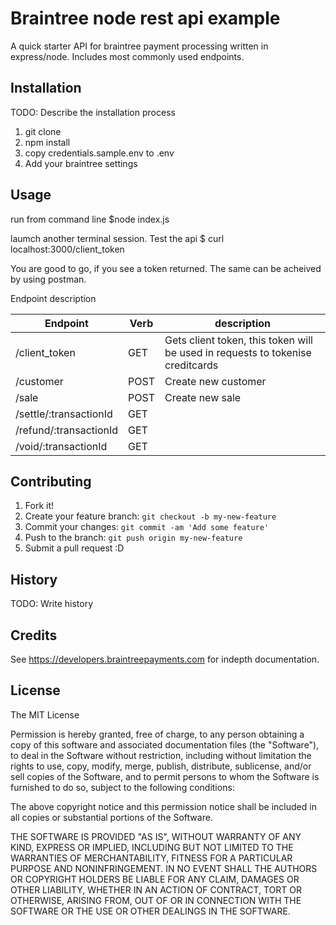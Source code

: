 # Braintree node rest api example

A quick starter API for braintree payment processing written in express/node. Includes most commonly used endpoints.

## Installation

TODO: Describe the installation process
1. git clone
2. npm install
3. copy credentials.sample.env to .env
4. Add your braintree settings

## Usage
run from command line
$node index.js

laumch another terminal session. Test the api
$ curl localhost:3000/client_token

You are good to go, if you see a token returned.  The same can be acheived by using postman.


Endpoint description


|Endpoint   |Verb|description   |
|-------------|---|------|
|/client_token|GET| Gets client token, this token will be used in requests to tokenise creditcards   |
| /customer  |  POST | Create new customer |
| /sale | POST  | Create new sale|
| /settle/:transactionId | GET  | |
| /refund/:transactionId | GET  | |
| /void/:transactionId | GET  | |






## Contributing

1. Fork it!
2. Create your feature branch: `git checkout -b my-new-feature`
3. Commit your changes: `git commit -am 'Add some feature'`
4. Push to the branch: `git push origin my-new-feature`
5. Submit a pull request :D

## History

TODO: Write history

## Credits

See https://developers.braintreepayments.com for indepth documentation.

## License

The MIT License



Permission is hereby granted, free of charge, to any person obtaining a copy
of this software and associated documentation files (the "Software"), to deal
in the Software without restriction, including without limitation the rights
to use, copy, modify, merge, publish, distribute, sublicense, and/or sell
copies of the Software, and to permit persons to whom the Software is
furnished to do so, subject to the following conditions:

The above copyright notice and this permission notice shall be included in
all copies or substantial portions of the Software.

THE SOFTWARE IS PROVIDED "AS IS", WITHOUT WARRANTY OF ANY KIND, EXPRESS OR
IMPLIED, INCLUDING BUT NOT LIMITED TO THE WARRANTIES OF MERCHANTABILITY,
FITNESS FOR A PARTICULAR PURPOSE AND NONINFRINGEMENT. IN NO EVENT SHALL THE
AUTHORS OR COPYRIGHT HOLDERS BE LIABLE FOR ANY CLAIM, DAMAGES OR OTHER
LIABILITY, WHETHER IN AN ACTION OF CONTRACT, TORT OR OTHERWISE, ARISING FROM,
OUT OF OR IN CONNECTION WITH THE SOFTWARE OR THE USE OR OTHER DEALINGS IN
THE SOFTWARE.